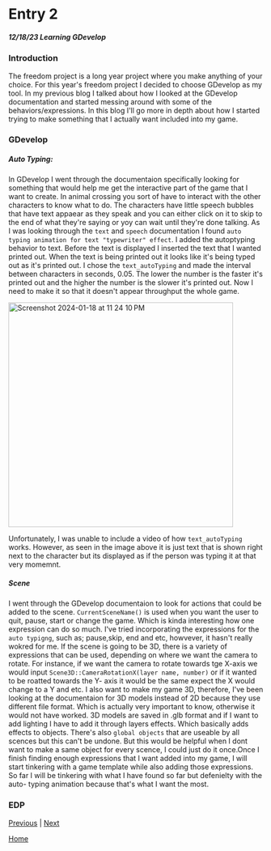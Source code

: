 # Entry 2
##### 12/18/23 Learning GDevelop

### Introduction
 The freedom project is a long year project where you make anything of your choice. For this year's freedom project I decided to choose GDevelop as my tool. In my previous blog I talked about how I looked at the GDevelop documentation and started messing around with some of the behaviors/expressions. In this blog I'll go more in depth about how I started trying to make something that I actually want included into my game.

### GDevelop
##### Auto Typing:
 In GDevelop I went through the documentaion specifically looking for something that would help me get the interactive part of the game that I want to create. In animal crossing you sort of have to interact with the other characters to know what to do. The characters have little speech bubbles that have text appaear as they speak and you can either click on it to skip to the end of what they're saying or yoy can wait until they're done talking. As I was looking through the `text` and `speech` documentation I found `auto typing animation for text "typewriter" effect`. I added the autoptyping behavior to text. Before the text is displayed I inserted the text that I wanted printed out. When the text is being printed out it looks like it's being typed out as it's printed out. I chose the `text_autoTyping` and made the interval between characters in seconds, 0.05. The lower the number is the faster it's printed out and the higher the number is the slower it's printed out. Now I need to make it so that it doesn't appear throughput the whole game.

 <img width="444" alt="Screenshot 2024-01-18 at 11 24 10 PM" src="https://github.com/arianas4499/apcsa-freedom-project/assets/91750441/061ca9a0-395f-4956-92bb-39be9a5d5749">

Unfortunately, I was unable to include a video of how `text_autoTyping` works. However, as seen in the image above it is just text that is shown right next to the character but its displayed as if the person was typing it at that very momemnt.

##### Scene
I went through the GDevelop documentaion to look for actions that could be added to the scene. `CurrentSceneName()` is used when you want the user to quit, pause, start or change the game. Which is kinda interesting how one expression can do so much. I've tried incorporating the expressions for the `auto typigng`, such as; pause,skip, end and etc, howvever, it hasn't really wokred for me.  If the scene is going to be 3D, there is a variety of expressions that can be used,  depending on where we want the camera to rotate. For instance, if we want the camera to rotate towards tge X-axis we would input `Scene3D::CameraRotationX(layer name, number)`  or if it wanted to be roatted towards the Y- axis it would be the same expect the X would change to a Y and etc. I also want to make my game 3D, therefore, I've been looking at the documentaion for 3D models instead of 2D because they use different file format. Which is actually very important to know, otherwise it would not have worked. 3D models are saved in .glb format and if I want to add lighting I have to add it through layers effects. Which basically adds effects to objects. There's also `global objects` that are useable by all scences but this can't be undone. But this would be helpful when I dont want to make a same object for every scence, I could just do it once.Once I finish finding enough expressions that I want added into my game, I will start tinkering with a game template while also adding those expressions. So far I will be tinkering with what I have found so far but defenielty with the auto- typing animation because that's what I want the most.

### EDP


[Previous](entry01.md) | [Next](entry03.md)

[Home](../README.md)
